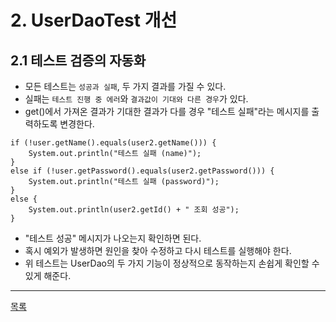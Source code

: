 # 2. UserDaoTest 개선

## 2.1 테스트 검증의 자동화

- 모든 테스트는 `성공과 실패`, 두 가지 결과를 가질 수 있다.
- 실패는 `테스트 진행 중 에러`와 `결과값이 기대와 다른 경우`가 있다.
- get()에서 가져온 결과가 기대한 결과가 다를 경우 "테스트 실패"라는 메시지를 출력하도록 변경한다.

```
if (!user.getName().equals(user2.getName())) {
    System.out.println("테스트 실패 (name)");
}
else if (!user.getPassword().equals(user2.getPassword())) {
    System.out.println("테스트 실패 (password)");
}
else {
    System.out.println(user2.getId() + " 조회 성공");
}
```

- "테스트 성공" 메시지가 나오는지 확인하면 된다.
- 혹시 예외가 발생하면 원인을 찾아 수정하고 다시 테스트를 실행해야 한다.
- 위 테스트는 UserDao의 두 가지 기능이 정상적으로 동작하는지 손쉽게 확인할 수 있게 해준다.

---
[목록](./index.md)
